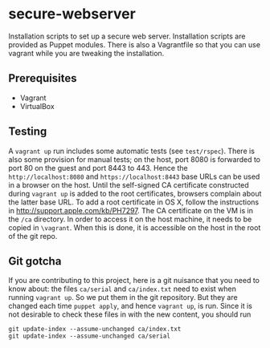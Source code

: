 secure-webserver
================

Installation scripts to set up a secure web server.
Installation scripts are provided as Puppet modules. There is also a Vagrantfile so that you can use vagrant while you are tweaking the installation.

Prerequisites
-------------

+ Vagrant
+ VirtualBox

Testing
-------

A `vagrant up` run includes some automatic tests (see `test/rspec`).
There is also some provision for manual tests; on the host, port 8080 is forwarded to port 80 on the guest and port 8443 to 443.
Hence the `http://localhost:8080` and `https://localhost:8443` base URLs can be used in a browser on the host.
Until the self-signed CA certificate constructed during `vagrant up` is added to the root certificates, browsers complain about the latter base URL.
To add a root certificate in OS X, follow the instructions in http://support.apple.com/kb/PH7297.
The CA certificate on the VM is in the `/ca` directory.
In order to access it on the host machine, it needs to be copied in `\vagrant`.
When this is done, it is accessible on the host in the root of the git repo.

Git gotcha
----------

If you are contributing to this project, here is a git nuisance that you need to know about:
the files `ca/serial` and `ca/index.txt` need to exist when running `vagrant up`.
So we put them in the git repository.
But they are changed each time `puppet apply`, and hence `vagrant up`, is run.
Since it is not desirable to check these files in with the new content, you should run 

	git update-index --assume-unchanged ca/index.txt
	git update-index --assume-unchanged ca/serial
